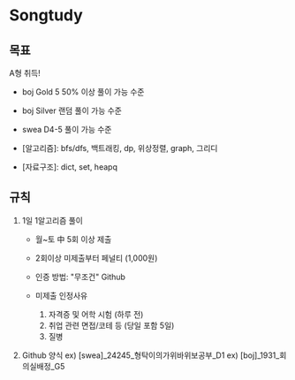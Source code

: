# Songtudy

## 목표
A형 취득!
- boj Gold 5 50% 이상 풀이 가능 수준
- boj Silver 랜덤 풀이 가능 수준
- swea D4-5 풀이 가능 수준

- [알고리즘]: bfs/dfs, 백트래킹, dp, 위상정렬, graph, 그리디
- [자료구조]: dict, set, heapq

## 규칙
1. 1일 1알고리즘 풀이
   - 월~토 中 5회 이상 제출
   - 2회이상 미제출부터 페널티 (1,000원)
   - 인증 방법: "무조건" Github
  
   - 미제출 인정사유
     1. 자격증 및 어학 시험 (하루 전)
     2. 취업 관련 면접/코테 등 (당일 포함 5일)
     3. 질병
    
2. Github 양식
   ex) [swea]_24245_형탁이의가위바위보공부_D1
   ex) [boj]_1931_회의실배정_G5
